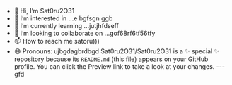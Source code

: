 - 👋 Hi, I’m Sat0ru2O31
- 👀 I’m interested in ...e bgfsgn ggb
- 🌱 I’m currently learning ...jutjhfdseff
- 💞️ I’m looking to collaborate on ...gof68rf6tf56tfy
- 📫 How to reach me satoru)))
- 😄 Pronouns: ujbgdagbrdbgd
Sat0ru2O31/Sat0ru2O31 is a ✨ special ✨ repository because its `README.md` (this file) appears on your GitHub profile.
You can click the Preview link to take a look at your changes.
---gfd
